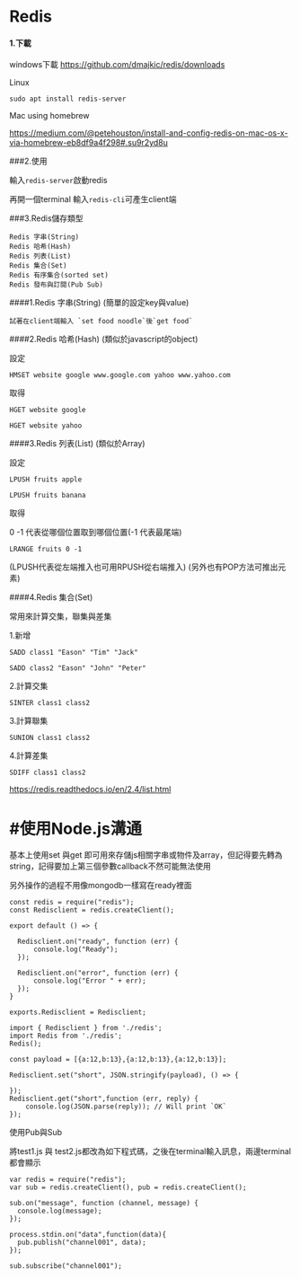 # Redis

#### 1.下載

windows下載
https://github.com/dmajkic/redis/downloads

Linux
```
sudo apt install redis-server
```

Mac using homebrew

https://medium.com/@petehouston/install-and-config-redis-on-mac-os-x-via-homebrew-eb8df9a4f298#.su9r2yd8u


###2.使用

輸入`redis-server`啟動redis

再開一個terminal 輸入`redis-cli`可產生client端

###3.Redis儲存類型

```
Redis 字串(String)
Redis 哈希(Hash)
Redis 列表(List)
Redis 集合(Set)
Redis 有序集合(sorted set)
Redis 發布與訂閱(Pub Sub)

```
####1.Redis 字串(String)
(簡單的設定key與value)

```
試著在client端輸入 `set food noodle`後`get food`
```

####2.Redis 哈希(Hash)
(類似於javascript的object)

設定
```
HMSET website google www.google.com yahoo www.yahoo.com
```

取得

```
HGET website google

HGET website yahoo
```

####3.Redis 列表(List)
(類似於Array)

設定

```
LPUSH fruits apple

LPUSH fruits banana
```


取得

0 -1 代表從哪個位置取到哪個位置(-1 代表最尾端)
```
LRANGE fruits 0 -1
```

(LPUSH代表從左端推入也可用RPUSH從右端推入)
(另外也有POP方法可推出元素)

####4.Redis 集合(Set)

常用來計算交集，聯集與差集

1.新增

```
SADD class1 "Eason" "Tim" "Jack"

SADD class2 "Eason" "John" "Peter"
```

2.計算交集

```
SINTER class1 class2
```

3.計算聯集

```
SUNION class1 class2

```

4.計算差集

```
SDIFF class1 class2

```


https://redis.readthedocs.io/en/2.4/list.html

# #使用Node.js溝通

基本上使用set 與get 即可用來存儲js相關字串或物件及array，但記得要先轉為string，記得要加上第三個參數callback不然可能無法使用

另外操作的過程不用像mongodb一樣寫在ready裡面

```
const redis = require("redis");
const Redisclient = redis.createClient();

export default () => {

  Redisclient.on("ready", function (err) {
      console.log("Ready");
  });

  Redisclient.on("error", function (err) {
      console.log("Error " + err);
  });
}

exports.Redisclient = Redisclient;
```

```
import { Redisclient } from './redis';
import Redis from './redis';
Redis();

const payload = [{a:12,b:13},{a:12,b:13},{a:12,b:13}];

Redisclient.set("short", JSON.stringify(payload), () => {

});
Redisclient.get("short",function (err, reply) {
    console.log(JSON.parse(reply)); // Will print `OK`
});

```

使用Pub與Sub

將test1.js 與 test2.js都改為如下程式碼，之後在terminal輸入訊息，兩邊terminal都會顯示


```
var redis = require("redis");
var sub = redis.createClient(), pub = redis.createClient();

sub.on("message", function (channel, message) {
  console.log(message);
});

process.stdin.on("data",function(data){
  pub.publish("channel001", data);
});

sub.subscribe("channel001");

```
